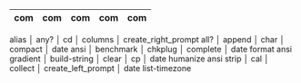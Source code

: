 | com         | com          | com     | com                | com |
| ----------  | -----------  | ------- | ------------------ | ------- |
alias         │ any?         │ cd      │ columns            │ create_right_prompt
all?          │ append       │ char    │ compact            │ date
ansi          │ benchmark    │ chkplug │ complete           │ date format
ansi gradient │ build-string │ clear   │ cp                 │ date humanize
ansi strip    │ cal          │ collect │ create_left_prompt │ date list-timezone
